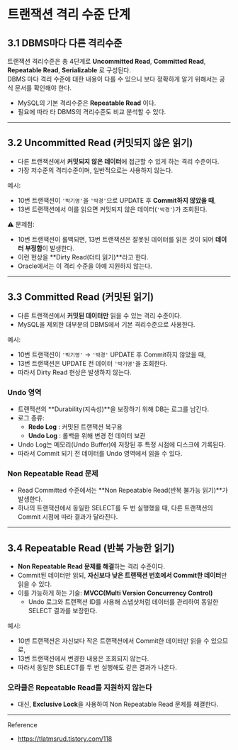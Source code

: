 # 트랜잭션 격리 수준 단계

## 3.1 DBMS마다 다른 격리수준
트랜잭션 격리수준은 총 4단계로 **Uncommitted Read**, **Committed Read**, **Repeatable Read**, **Serializable** 로 구성된다.  
DBMS 마다 격리 수준에 대한 내용이 다를 수 있으니 보다 정확하게 알기 위해서는 공식 문서를 확인해야 한다.

- MySQL의 기본 격리수준은 **Repeatable Read** 이다.
- 필요에 따라 타 DBMS의 격리수준도 비교 분석할 수 있다.

---

## 3.2 Uncommitted Read (커밋되지 않은 읽기)
- 다른 트랜잭션에서 **커밋되지 않은 데이터**에 접근할 수 있게 하는 격리 수준이다.
- 가장 저수준의 격리수준이며, 일반적으로는 사용하지 않는다.

예시:
- 10번 트랜잭션이 `'박기영'`을 `'박경'`으로 UPDATE 후 **Commit하지 않았을 때**,
- 13번 트랜잭션에서 이를 읽으면 커밋되지 않은 데이터(`'박경'`)가 조회된다.

⚠️ 문제점:
- 10번 트랜잭션이 롤백되면, 13번 트랜잭션은 잘못된 데이터를 읽은 것이 되어 **데이터 부정합**이 발생한다.
- 이런 현상을 **Dirty Read(더티 읽기)**라고 한다.
- Oracle에서는 이 격리 수준을 아예 지원하지 않는다.

---

## 3.3 Committed Read (커밋된 읽기)
- 다른 트랜잭션에서 **커밋된 데이터만** 읽을 수 있는 격리 수준이다.
- MySQL을 제외한 대부분의 DBMS에서 기본 격리수준으로 사용한다.

예시:
- 10번 트랜잭션이 `'박기영'` → `'박경'` UPDATE 후 Commit하지 않았을 때,
- 13번 트랜잭션은 UPDATE 전 데이터 `'박기영'`을 조회한다.
- 따라서 Dirty Read 현상은 발생하지 않는다.

### Undo 영역
- 트랜잭션의 **Durability(지속성)**을 보장하기 위해 DB는 로그를 남긴다.
- 로그 종류:
    - **Redo Log** : 커밋된 트랜잭션 복구용
    - **Undo Log** : 롤백을 위해 변경 전 데이터 보관
- Undo Log는 메모리(Undo Buffer)에 저장된 후 특정 시점에 디스크에 기록된다.
- 따라서 Commit 되기 전 데이터를 Undo 영역에서 읽을 수 있다.

### Non Repeatable Read 문제
- Read Committed 수준에서는 **Non Repeatable Read(반복 불가능 읽기)**가 발생한다.
- 하나의 트랜잭션에서 동일한 SELECT를 두 번 실행했을 때, 다른 트랜잭션의 Commit 시점에 따라 결과가 달라진다.

---

## 3.4 Repeatable Read (반복 가능한 읽기)
- **Non Repeatable Read 문제를 해결**하는 격리 수준이다.
- Commit된 데이터만 읽되, **자신보다 낮은 트랜잭션 번호에서 Commit한 데이터**만 읽을 수 있다.
- 이를 가능하게 하는 기술: **MVCC(Multi Version Concurrency Control)**
    - Undo 로그와 트랜잭션 ID를 사용해 스냅샷처럼 데이터를 관리하여 동일한 SELECT 결과를 보장한다.

예시:
- 10번 트랜잭션은 자신보다 작은 트랜잭션에서 Commit한 데이터만 읽을 수 있으므로,
- 13번 트랜잭션에서 변경한 내용은 조회되지 않는다.
- 따라서 동일한 SELECT를 두 번 실행해도 같은 결과가 나온다.

### 오라클은 Repeatable Read를 지원하지 않는다
- 대신, **Exclusive Lock**을 사용하여 Non Repeatable Read 문제를 해결한다.

---

Reference
- https://tlatmsrud.tistory.com/118